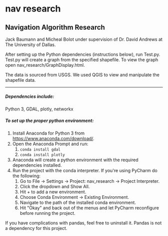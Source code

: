 # nav research
## Navigation Algorithm Research
Jack Baumann and Micheal Bolot under supervision of Dr. David Andrews at The University of Dallas.

After setting up the Python dependencies (instructions below), run Test.py.  Test.py will create 
a graph from the specified shapefile.  To view the graph open nav_research/GraphDisplay.html.

The data is sourced from USGS.  We used QGIS to view and manipulate the shapefile data.

---
##### Dependencies include:
Python 3,
GDAL,
plotly,
networkx

##### To set up the proper python environment:
1) Install Anaconda for Python 3 from <https://www.anaconda.com/download/>.
2) Open the Anaconda Prompt and run:
    1) `conda install gdal`
    2) `conda install plotly`
3) Anaconda will create a python environment with the required dependencies installed.
4) Run the project with the conda interpreter.  If you're using PyCharm do the following:
    1) Go to File -> Settings -> Project: nav_research -> Project Interpreter.
    2) Click the dropdown and Show All.
    3) Hit + to add a new environment.
    4) Choose Conda Environment -> Existing Environment.
    5) Navigate to the path of the installed conda environment.
    6) Hit "Okay" and back out of the menus and let PyCharm reconfigure before running the project.
    
If you have complications with pandas, feel free to uninstall it.  Pandas is not a dependency for this project.
